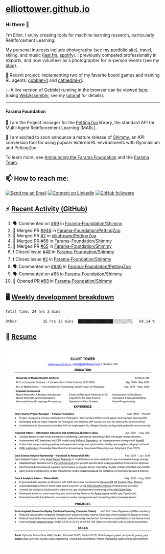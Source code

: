 # [elliottower.github.io](https://github.com/elliottower/elliottower.github.io)

### Hi there 👋

I'm Elliot. I enjoy creating tools for machine learning research, particularly Reinforcement Learning.

My personal interests include photography (see my [portfolio site](https://www.elliottower.com/)), travel, skiing, and music ([last.fm](https://www.last.fm/user/ajsdlfkwer), [spotify](https://open.spotify.com/user/12132818380)). I previously competed professionally in eSports, and now volunteer as a photographer for in-person events (see my [blog](https://www.elliottower.com/stories/?category=events)).

🤖 Recent project: implementing two of my favorite board games and training RL agents: [gobblet-rl](https://github.com/elliottower/gobblet-rl) and [cathedral-rl](https://github.com/elliottower/cathedral-rl). 

💥 A live version of Gobblet running in the browser can be viewed [here](https://elliottower.github.io/gobblet-rl/) (using [WebAssembly](https://webassembly.org/), see my [tutorial](https://github.com/elliottower/gobblet-rl/blob/main/tutorials/WebAssembly/web_assembly.md) for details).

----

#### Farama Foundation

🚀 I am the Project manager for the [PettingZoo](https://github.com/Farama-Foundation/PettingZoo) library, the standard API for Multi-Agent Reinforcement Learning (MARL). 

🎉 I am excited to soon announce a mature release of [Shimmy](https://github.com/Farama-Foundation/Shimmy), an API conversion tool for using popular external RL environments with Gymnasium and PettingZoo. 

To learn more, see [Announcing the Farama Foundation](https://farama.org/Announcing-The-Farama-Foundation) and the [Farama Team](https://farama.org/team).

## 📫 How to reach me:

 [![Send me an Email](https://img.shields.io/badge/email-elliot%40elliottower.com-blue)](mailto:elliot@elliottower.com)
 [![Connect on LinkedIn](https://img.shields.io/badge/--linkedin?label=LinkedIn&logo=LinkedIn&style=social)](https://www.linkedin.com/in/elliot-tower)
 [![GitHub followers](https://img.shields.io/github/followers/elliottower?style=social)](https://github.com/elliottower/)
 

## ⚡ [Recent Activity (GitHub)](https://github.com/elliottower)

<!--START_SECTION:activity-->
1. 🗣 Commented on [#69](https://github.com/Farama-Foundation/Shimmy/issues/69) in [Farama-Foundation/Shimmy](https://github.com/Farama-Foundation/Shimmy)
2. 🎉 Merged PR [#946](https://github.com/Farama-Foundation/PettingZoo/pull/946) in [Farama-Foundation/PettingZoo](https://github.com/Farama-Foundation/PettingZoo)
3. 🎉 Merged PR [#2](https://github.com/elliottower/PettingZoo/pull/2) in [elliottower/PettingZoo](https://github.com/elliottower/PettingZoo)
4. 🎉 Merged PR [#68](https://github.com/Farama-Foundation/Shimmy/pull/68) in [Farama-Foundation/Shimmy](https://github.com/Farama-Foundation/Shimmy)
5. 🎉 Merged PR [#65](https://github.com/Farama-Foundation/Shimmy/pull/65) in [Farama-Foundation/Shimmy](https://github.com/Farama-Foundation/Shimmy)
6. ❗️ Closed issue [#48](https://github.com/Farama-Foundation/Shimmy/issues/48) in [Farama-Foundation/Shimmy](https://github.com/Farama-Foundation/Shimmy)
7. ❗️ Closed issue [#2](https://github.com/Farama-Foundation/Shimmy/issues/2) in [Farama-Foundation/Shimmy](https://github.com/Farama-Foundation/Shimmy)
8. 🗣 Commented on [#946](https://github.com/Farama-Foundation/PettingZoo/issues/946) in [Farama-Foundation/PettingZoo](https://github.com/Farama-Foundation/PettingZoo)
9. 🗣 Commented on [#65](https://github.com/Farama-Foundation/Shimmy/issues/65) in [Farama-Foundation/Shimmy](https://github.com/Farama-Foundation/Shimmy)
10. 💪 Opened PR [#68](https://github.com/Farama-Foundation/Shimmy/pull/68) in [Farama-Foundation/Shimmy](https://github.com/Farama-Foundation/Shimmy)
<!--END_SECTION:activity-->


## 🖥️ [Weekly development breakdown](https://wakatime.com/@elliottower)
<!--START_SECTION:waka-->

```text
Total Time: 24 hrs 2 mins

Other            15 hrs 25 mins  ████████████████░░░░░░░░░   64.14 %
```

<!--END_SECTION:waka-->


## 📄 [Resume](https://elliottower.github.io/src/pdf/resume.pdf)

<!-- PDF-TO-MARKDOWN:START -->
![Page 1](src/png/page1.png "Page 1")
---
<!-- PDF-TO-MARKDOWN:END -->
